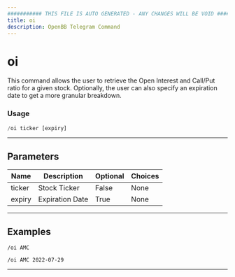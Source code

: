 ```yaml
---
########### THIS FILE IS AUTO GENERATED - ANY CHANGES WILL BE VOID ###########
title: oi
description: OpenBB Telegram Command
---
```


# oi

This command allows the user to retrieve the Open Interest and Call/Put ratio for a given stock. Optionally, the user can also specify an expiration date to get a more granular breakdown.

### Usage

```python wordwrap
/oi ticker [expiry]
```

---

## Parameters

| Name | Description | Optional | Choices |
| ---- | ----------- | -------- | ------- |
| ticker | Stock Ticker | False | None |
| expiry | Expiration Date | True | None |


---

## Examples

```
/oi AMC
```

```
/oi AMC 2022-07-29
```
---
